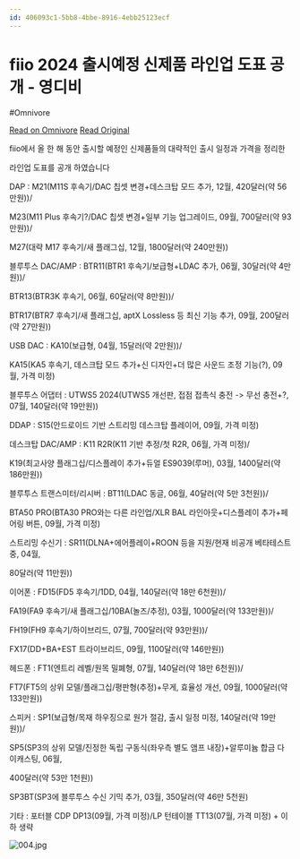 ```yaml
---
id: 406093c1-5bb8-4bbe-8916-4ebb25123ecf
---
```


# fiio 2024 출시예정 신제품 라인업 도표 공개 - 영디비
#Omnivore
 
[Read on Omnivore](https://omnivore.app/me/https-www-0-db-co-kr-free-3607095-1915e62ecd3)
[Read Original](https://www.0db.co.kr/FREE/3607095)
 
fiio에서 올 한 해 동안 출시할 예정인 신제품들의 대략적인 출시 일정과 가격을 정리한

라인업 도표를 공개 하였습니다

DAP : M21(M11S 후속기/DAC 칩셋 변경+데스크탑 모드 추가, 12월, 420달러(약 56만원))/

M23(M11 Plus 후속기?/DAC 칩셋 변경+일부 기능 업그레이드, 09월, 700달러(약 93만원))/

M27(대략 M17 후속기/새 플래그십, 12월, 1800달러(약 240만원))

블루투스 DAC/AMP : BTR11(BTR1 후속기/보급형+LDAC 추가, 06월, 30달러(약 4만원))/

BTR13(BTR3K 후속기, 06월, 60달러(약 8만원))/

BTR17(BTR7 후속기/새 플래그십, aptX Lossless 등 최신 기능 추가, 09월, 200달러(약 27만원))

USB DAC : KA10(보급형, 04월, 15달러(약 2만원))/

KA15(KA5 후속기, 데스크탑 모드 추가+신 디자인+더 많은 사운드 조정 기능(?), 09월, 가격 미정)

블루투스 어댑터 : UTWS5 2024(UTWS5 개선판, 접점 접촉식 충전 -> 무선 충전+?, 07월, 140달러(약 19만원))

DDAP : S15(안드로이드 기반 스트리밍 데스크탑 플레이어, 09월, 가격 미정)

데스크탑 DAC/AMP : K11 R2R(K11 기반 추정/첫 R2R, 06월, 가격 미정)/

K19(최고사양 플래그십/디스플레이 추가+듀얼 ES9039(루머), 03월, 1400달러(약 186만원))

블루투스 트랜스미터/리시버 : BT11(LDAC 동글, 06월, 40달러(약 5만 3천원))/

BTA50 PRO(BTA30 PRO와는 다른 라인업/XLR BAL 라인아웃+디스플레이 추가+페어링 버튼, 09월, 가격 미정)

스트리밍 수신기 : SR11(DLNA+에어플레이+ROON 등을 지원/현재 비공개 베타테스트 중, 04월,

80달러(약 11만원))

이어폰 : FD15(FD5 후속기/1DD, 04월, 140달러(약 18만 6천원))/

FA19(FA9 후속기/새 플래그십/10BA(놀즈/추정), 03월, 1000달러(약 133만원))/

FH19(FH9 후속기/하이브리드, 07월, 700달러(약 93만원))/

FX17(DD+BA+EST 트라이브리드, 09월, 1100달러(약 146만원))

헤드폰 : FT1(엔트리 레벨/원목 밀폐형, 07월, 140달러(약 18만 6천원))/

FT7(FT5의 상위 모델/플래그십/평판형(추정)+무게, 효율성 개선, 09월, 1000달러(약 133만원))

스피커 : SP1(보급형/목재 하우징으로 원가 절감, 출시 일정 미정, 140달러(약 19만원))/

SP5(SP3의 상위 모델/진정한 독립 구동식(좌우측 별도 앰프 내장)+알루미늄 합금 다이캐스팅, 06월, 

400달러(약 53만 1천원))

SP3BT(SP3에 블루투스 수신 기믹 추가, 03월, 350달러(약 46만 5천원)

기타 : 포터블 CDP DP13(09월, 가격 미정)/LP 턴테이블 TT13(07월, 가격 미정) + 이하 생략

![004.jpg](https://proxy-prod.omnivore-image-cache.app/800x0,swDCm8Y4ZPppgdN9H7LhaoCMh5yGIOIGpex1k9h56S58/https://www.0db.co.kr/files/attach/images/200/095/607/003/a03137b9e0a4a80bed87010e33a9847e.JPEG)
